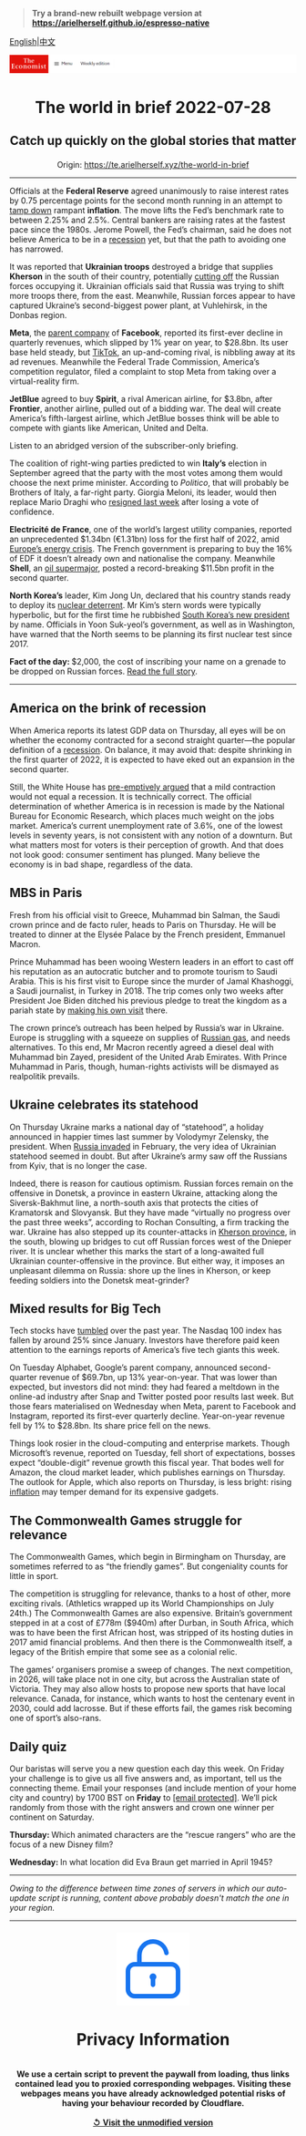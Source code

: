 > **Try a brand-new rebuilt webpage version at https://arielherself.github.io/espresso-native**

[English](https://github.com/arielherself/espresso/blob/main/README.md)|[中文](https://github-com.translate.goog/arielherself/espresso/blob/main/README.md?_x_tr_sl=en&_x_tr_tl=zh-CN&_x_tr_hl=zh-CN&_x_tr_pto=wapp)



![The Economist](menubar.png)

# <p align="center">The world in brief 2022-07-28</p>

## <p align="center">Catch up quickly on the global stories that matter</p>

<p align="center">Origin: <a href="https://te.arielherself.xyz/the-world-in-brief">https://te.arielherself.xyz/the-world-in-brief</a><hr>

Officials at the <strong>Federal Reserve</strong> agreed unanimously to raise interest rates by 0.75 percentage points for the second month running in an attempt to [tamp down](https://te.arielherself.xyz/finance-and-economics/2022/07/21/should-central-banks-inflation-targets-be-raised) rampant <strong>inflation</strong>. The move lifts the Fed’s benchmark rate to between 2.25% and 2.5%. Central bankers are raising rates at the fastest pace since the 1980s. Jerome Powell, the Fed’s chairman, said he does not believe America to be in a [recession](https://te.arielherself.xyz/united-states/2022/07/14/even-if-gdp-shrinks-america-may-officially-avoid-a-downturn-for-now) yet, but that the path to avoiding one has narrowed.

It was reported that <strong>Ukrainian troops</strong> destroyed a bridge that supplies <strong>Kherson</strong> in the south of their country, potentially [cutting off](https://te.arielherself.xyz/europe/2022/07/03/ukraine-prepares-a-counter-offensive-to-retake-kherson-province) the Russian forces occupying it. Ukrainian officials said that Russia was trying to shift more troops there, from the east. Meanwhile, Russian forces appear to have captured Ukraine’s second-biggest power plant, at Vuhlehirsk, in the Donbas region. 

<strong>Meta</strong>, the [parent company](https://te.arielherself.xyz/business/2022/02/04/metamorphosis-facebook-and-big-tech-competition) of <strong>Facebook</strong>, reported its first-ever decline in quarterly revenues, which slipped by 1% year on year, to $28.8bn. Its user base held steady, but [TikTok](https://te.arielherself.xyz/graphic-detail/2022/07/07/has-tiktok-burst-the-zuckerbubble), an up-and-coming rival, is nibbling away at its ad revenues. Meanwhile the Federal Trade Commission, America’s competition regulator, filed a complaint to stop Meta from taking over a virtual-reality firm.

<strong>JetBlue</strong> agreed to buy <strong>Spirit</strong>, a rival American airline, for $3.8bn, after <strong>Frontier</strong>, another airline, pulled out of a bidding war. The deal will create America’s fifth-largest airline, which JetBlue bosses think will be able to compete with giants like American, United and Delta.

Listen to an abridged version of the subscriber-only briefing.

The coalition of right-wing parties predicted to win <strong>Italy’s</strong> election in September agreed that the party with the most votes among them would choose the next prime minister. According to <em>Politico</em>, that will probably be Brothers of Italy, a far-right party. Giorgia Meloni, its leader, would then replace Mario Draghi who [resigned last week](https://te.arielherself.xyz/europe/2022/07/21/mario-draghi-italys-reformist-prime-minister-resigns) after losing a vote of confidence.

<strong>Electricité de France</strong>, one of the world’s largest utility companies, reported an unprecedented $1.34bn (€1.31bn) loss for the first half of 2022, amid [Europe’s energy crisis](https://te.arielherself.xyz/leaders/2022/07/14/europes-winter-of-discontent). The French government is preparing to buy the 16% of EDF it doesn’t already own and nationalise the company. Meanwhile <strong>Shell</strong>, an [oil supermajor](https://te.arielherself.xyz/business/2022/07/25/state-run-oil-giants-will-make-or-break-the-energy-transition), posted a record-breaking $11.5bn profit in the second quarter. 

<strong>North Korea’s</strong> leader, Kim Jong Un, declared that his country stands ready to deploy its [nuclear deterrent](https://te.arielherself.xyz/asia/2022/04/07/north-korea-is-testing-icbms-again-nuclear-weapons-may-be-next). Mr Kim’s stern words were typically hyperbolic, but for the first time he rubbished [South Korea’s new president](https://te.arielherself.xyz/asia/2022/05/07/south-koreas-incoming-president-faces-a-tough-tenure) by name. Officials in Yoon Suk-yeol’s government, as well as in Washington, have warned that the North seems to be planning its first nuclear test since 2017.

<strong>Fact of the day: </strong>$2,000, the cost of inscribing your name on a grenade to be dropped on Russian forces. [Read the full story](https://te.arielherself.xyz/the-economist-explains/2022/07/27/how-crowdfunding-is-shaping-the-war-in-ukraine).

----------

## America on the brink of recession

When America reports its latest GDP data on Thursday, all eyes will be on whether the economy contracted for a second straight quarter—the popular definition of a [recession](https://te.arielherself.xyz/finance-and-economics/2022/07/24/why-it-is-too-early-to-say-the-world-economy-is-in-recession). On balance, it may avoid that: despite shrinking in the first quarter of 2022, it is expected to have eked out an expansion in the second quarter.

Still, the White House has [pre-emptively argued](https://te.arielherself.xyz/united-states/2022/07/14/even-if-gdp-shrinks-america-may-officially-avoid-a-downturn-for-now) that a mild contraction would not equal a recession. It is technically correct. The official determination of whether America is in recession is made by the National Bureau for Economic Research, which places much weight on the jobs market. America’s current unemployment rate of 3.6%, one of the lowest levels in seventy years, is not consistent with any notion of a downturn. But what matters most for voters is their perception of growth. And that does not look good: consumer sentiment has plunged. Many believe the economy is in bad shape, regardless of the data.

## MBS in Paris

Fresh from his official visit to Greece, Muhammad bin Salman, the Saudi crown prince and de facto ruler, heads to Paris on Thursday. He will be treated to dinner at the Elysée Palace by the French president, Emmanuel Macron.

Prince Muhammad has been wooing Western leaders in an effort to cast off his reputation as an autocratic butcher and to promote tourism to Saudi Arabia. This is his first visit to Europe since the murder of Jamal Khashoggi, a Saudi journalist, in Turkey in 2018. The trip comes only two weeks after President Joe Biden ditched his previous pledge to treat the kingdom as a pariah state by [making his own visit](https://te.arielherself.xyz/middle-east-and-africa/2022/07/12/what-does-the-middle-east-offer-america) there. 

The crown prince’s outreach has been helped by Russia’s war in Ukraine. Europe is struggling with a squeeze on supplies of [Russian gas](https://te.arielherself.xyz/europe/2022/07/11/europe-is-preparing-for-russian-gas-to-be-cut-off-this-winter), and needs alternatives. To this end, Mr Macron recently agreed a diesel deal with Muhammad bin Zayed, president of the United Arab Emirates. With Prince Muhammad in Paris, though, human-rights activists will be dismayed as realpolitik prevails.

## Ukraine celebrates its statehood

On Thursday Ukraine marks a national day of “statehood”, a holiday announced in happier times last summer by Volodymyr Zelensky, the president. When [Russia invaded](https://te.arielherself.xyz/ukraine-crisis) in February, the very idea of Ukrainian statehood seemed in doubt. But after Ukraine’s army saw off the Russians from Kyiv, that is no longer the case.

Indeed, there is reason for cautious optimism. Russian forces remain on the offensive in Donetsk, a province in eastern Ukraine, attacking along the Siversk-Bakhmut line, a north-south axis that protects the cities of Kramatorsk and Slovyansk. But they have made “virtually no progress over the past three weeks”, according to Rochan Consulting, a firm tracking the war. Ukraine has also stepped up its counter-attacks in [Kherson province](https://te.arielherself.xyz/europe/2022/07/03/ukraine-prepares-a-counter-offensive-to-retake-kherson-province), in the south, blowing up bridges to cut off Russian forces west of the Dnieper river. It is unclear whether this marks the start of a long-awaited full Ukrainian counter-offensive in the province. But either way, it imposes an unpleasant dilemma on Russia: shore up the lines in Kherson, or keep feeding soldiers into the Donetsk meat-grinder?

## Mixed results for Big Tech

Tech stocks have [tumbled](https://te.arielherself.xyz/business/2022/05/14/tech-bubbles-are-bursting-all-over-the-place) over the past year. The Nasdaq 100 index has fallen by around 25% since January. Investors have therefore paid keen attention to the earnings reports of America’s five tech giants this week.

On Tuesday Alphabet, Google’s parent company, announced second-quarter revenue of $69.7bn, up 13% year-on-year. That was lower than expected, but investors did not mind: they had feared a meltdown in the online-ad industry after Snap and Twitter posted poor results last week. But those fears materialised on Wednesday when Meta, parent to Facebook and Instagram, reported its first-ever quarterly decline. Year-on-year revenue fell by 1% to $28.8bn. Its share price fell on the news.

Things look rosier in the cloud-computing and enterprise markets. Though Microsoft’s revenue, reported on Tuesday, fell short of expectations, bosses expect “double-digit” revenue growth this fiscal year. That bodes well for Amazon, the cloud market leader, which publishes earnings on Thursday. The outlook for Apple, which also reports on Thursday, is less bright: rising [inflation](https://te.arielherself.xyz/finance-and-economics/2022/06/19/peoples-inflation-expectations-are-rising-and-will-be-hard-to-bring-down) may temper demand for its expensive gadgets.

## The Commonwealth Games struggle for relevance

The Commonwealth Games, which begin in Birmingham on Thursday, are sometimes referred to as “the friendly games”. But congeniality counts for little in sport.

The competition is struggling for relevance, thanks to a host of other, more exciting rivals. (Athletics wrapped up its World Championships on July 24th.) The Commonwealth Games are also expensive. Britain’s government stepped in at a cost of £778m ($940m) after Durban, in South Africa, which was to have been the first African host, was stripped of its hosting duties in 2017 amid financial problems. And then there is the Commonwealth itself, a legacy of the British empire that some see as a colonial relic.

The games’ organisers promise a sweep of changes. The next competition, in 2026, will take place not in one city, but across the Australian state of Victoria. They may also allow hosts to propose new sports that have local relevance. Canada, for instance, which wants to host the centenary event in 2030, could add lacrosse. But if these efforts fail, the games risk becoming one of sport’s also-rans. 

## Daily quiz

Our baristas will serve you a new question each day this week. On Friday your challenge is to give us all five answers and, as important, tell us the connecting theme. Email your responses (and include mention of your home city and country) by 1700 BST on <strong>Friday</strong> to [<span class="__cf_email__" data-cfemail="b3e2c6dac9f6c0c3c1d6c0c0dcf3d6d0dcdddcdedac0c79dd0dcde">[email&#160;protected]</span>](https://mail.google.com/mail/?view=cm&amp;fs=1&amp;tf=1&amp;to=QuizEspresso@te.arielherself.xyz). We’ll pick randomly from those with the right answers and crown one winner per continent on Saturday.

<strong>Thursday: </strong>Which animated characters are the “rescue rangers” who are the focus of a new Disney film?

<strong>Wednesday: </strong>In what location did Eva Braun get married in April 1945?

----------

*Owing to the difference between time zones of servers in which our auto-update script is running, content above probably doesn't match the one in your region.*

|<br><div align="center"><img src="unlock.png" /><h1>Privacy Information</h1></div></br>We use a certain script to prevent the paywall from loading, thus links contained lead you to proxied corresponding webpages. Visiting these webpages means you have already acknowledged potential risks of having your behaviour recorded by Cloudflare.<br><br>[&#x21BA; Visit the unmodified version](README.raw.md)<br><br>|
|-----|
